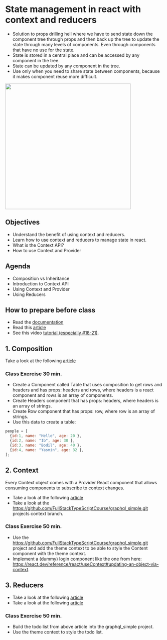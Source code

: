 # State management in react with context and reducers
- Solution to props drilling hell where we have to send state down the component tree through props and then back up the tree to update the state through many levels of components. Even through components that have no use for the state.
- State is stored in a central place and can be accessed by any component in the tree.
- State can be updated by any component in the tree.
- Use only when you need to share state between components, because it makes component reuse more difficult.

<img src="https://www.oreilly.com/api/v2/epubs/9781491996744/files/assets/wrct_0101.png" width=400>

## Objectives
- Understand the benefit of using context and reducers.
- Learn how to use context and reducers to manage state in react.
- What is the Context API?
- How to use Context and Provider

## Agenda
- Composition vs Inheritance
- Introduction to Context API
- Using Context and Provider
- Using Reducers

## How to prepare before class
- Read the [documentation](https://react.dev/reference/react/useContext)
- Read this [article](https://www.digitalocean.com/community/tutorials/composition-vs-inheritance)
- See this video [tutorial (especially #18-21)](https://www.youtube.com/playlist?list=PL4cUxeGkcC9hNokByJilPg5g9m2APUePI).

## 1. Composition
Take a look at the following [article](https://legacy.reactjs.org/docs/composition-vs-inheritance.html)

### Class Exercise 30 min.
- Create a Component called Table that uses composition to get rows and headers and has props: headers and rows, where headers is a react component and rows is an array of components.
- Create Headers component that has props: headers, where headers is an array of strings.
- Create Row component that has props: row, where row is an array of strings.
- Use this data to create a table:
```js
people = [
  {id:1, name: "Helle", age: 20 },
  {id:2, name: "Ib", age: 30 },
  {id:3, name: "Bodil", age: 40 },
  {id:4, name: "Yasmin", age: 32 },
];
```

## 2. Context
Every Context object comes with a Provider React component that allows consuming components to subscribe to context changes.

- Take a look at the following [article](https://react.dev/reference/react/useContext#examples-basic)
- Take a look at the https://github.com/FullStackTypeScriptCourse/graphql_simple.git projects context branch.

### Class Exercise 50 min.
- Use the https://github.com/FullStackTypeScriptCourse/graphql_simple.git project and add the theme context to be able to style the Content component with the theme context.
- Implement a (dummy) login component like the one from here: https://react.dev/reference/react/useContext#updating-an-object-via-context.

## 3. Reducers
- Take a look at the following [article](https://frontbackgeek.com/what-is-usereducer-hook-differences-between-usestate-and-usereducer-hooks/)
- Take a look at the following [article](https://react.dev/learn/scaling-up-with-reducer-and-context)


### Class Exercise 50 min.
- Build the todo list from above article into the graphql_simple project.
- Use the theme context to style the todo list.
